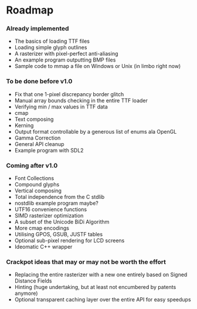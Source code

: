 # Roadmap
### Already implemented
- The basics of loading TTF files
- Loading simple glyph outlines
- A rasterizer with pixel-perfect anti-aliasing
- An example program outputting BMP files
- Sample code to mmap a file on Windows or Unix (in limbo right now)
### To be done before v1.0
- Fix that one 1-pixel discrepancy border glitch
- Manual array bounds checking in the entire TTF loader
- Verifying min / max values in TTF data
- cmap
- Text composing
- Kerning
- Output format controllable by a generous list of enums ala OpenGL
- Gamma Correction
- General API cleanup
- Example program with SDL2
### Coming after v1.0
- Font Collections
- Compound glyphs
- Vertical composing
- Total independence from the C stdlib
- nostdlib example program maybe?
- UTF16 convenience functions
- SIMD rasterizer optimization
- A subset of the Unicode BiDi Algorithm
- More cmap encodings
- Utilising GPOS, GSUB, JUSTF tables
- Optional sub-pixel rendering for LCD screens
- Ideomatic C++ wrapper
### Crackpot ideas that may or may not be worth the effort
- Replacing the entire rasterizer with a new one entirely based on Signed Distance Fields
- Hinting (huge undertaking, but at least not encumbered by patents anymore)
- Optional transparent caching layer over the entire API for easy speedups
